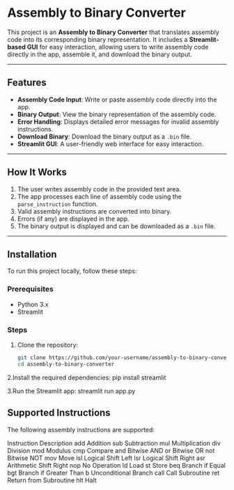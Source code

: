 # Assembly to Binary Converter

This project is an **Assembly to Binary Converter** that translates assembly code into its corresponding binary representation. It includes a **Streamlit-based GUI** for easy interaction, allowing users to write assembly code directly in the app, assemble it, and download the binary output.

---

## Features

- **Assembly Code Input**: Write or paste assembly code directly into the app.
- **Binary Output**: View the binary representation of the assembly code.
- **Error Handling**: Displays detailed error messages for invalid assembly instructions.
- **Download Binary**: Download the binary output as a `.bin` file.
- **Streamlit GUI**: A user-friendly web interface for easy interaction.

---

## How It Works

1. The user writes assembly code in the provided text area.
2. The app processes each line of assembly code using the `parse_instruction` function.
3. Valid assembly instructions are converted into binary.
4. Errors (if any) are displayed in the app.
5. The binary output is displayed and can be downloaded as a `.bin` file.

---

## Installation

To run this project locally, follow these steps:

### Prerequisites

- Python 3.x
- Streamlit

### Steps

1. Clone the repository:
   ```bash
   git clone https://github.com/your-username/assembly-to-binary-converter.git
   cd assembly-to-binary-converter
2.Install the required dependencies:
pip install streamlit

3.Run the Streamlit app:
streamlit run app.py

## Supported Instructions
The following assembly instructions are supported:

Instruction	Description
add	Addition
sub	Subtraction
mul	Multiplication
div	Division
mod	Modulus
cmp	Compare
and	Bitwise AND
or	Bitwise OR
not	Bitwise NOT
mov	Move
lsl	Logical Shift Left
lsr	Logical Shift Right
asr	Arithmetic Shift Right
nop	No Operation
ld	Load
st	Store
beq	Branch if Equal
bgt	Branch if Greater Than
b	Unconditional Branch
call	Call Subroutine
ret	Return from Subroutine
hlt	Halt

